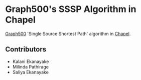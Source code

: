 Graph500's SSSP Algorithm  in Chapel
===============

[Graph500](http://www.graph500.org/) 'Single Source Shortest Path' algorithm in [Chapel](http://chapel.cray.com/).

Contributors
------------

* Kalani Ekanayake
* Milinda Pathirage
* Saliya Ekanayake
